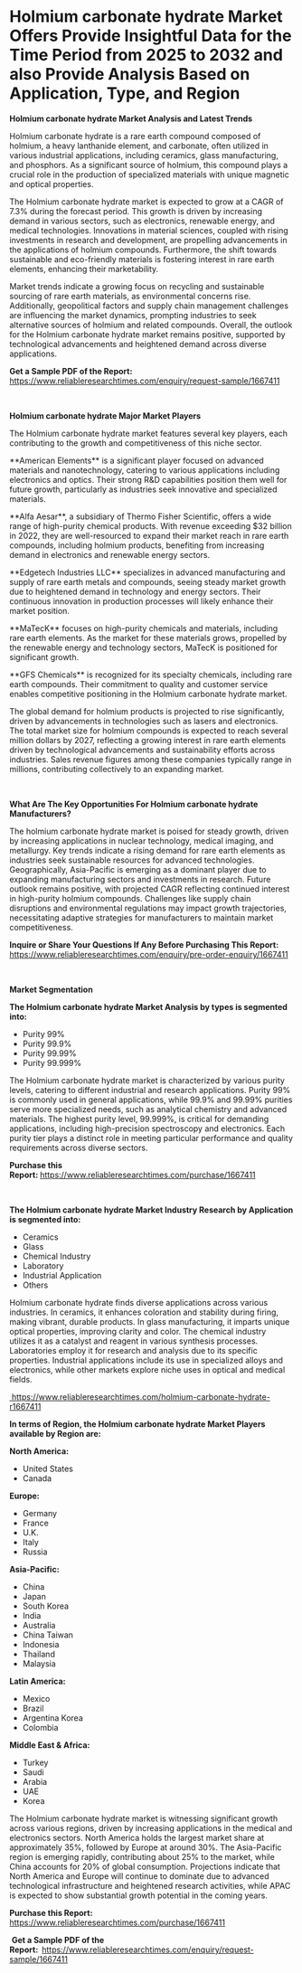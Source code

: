 <p><h1>Holmium carbonate hydrate Market Offers Provide Insightful Data for the Time Period from 2025 to 2032 and also Provide Analysis Based on Application, Type, and Region</h1></p><p><strong>Holmium carbonate hydrate Market Analysis and Latest Trends</strong></p>
<p><p>Holmium carbonate hydrate is a rare earth compound composed of holmium, a heavy lanthanide element, and carbonate, often utilized in various industrial applications, including ceramics, glass manufacturing, and phosphors. As a significant source of holmium, this compound plays a crucial role in the production of specialized materials with unique magnetic and optical properties.</p><p>The Holmium carbonate hydrate market is expected to grow at a CAGR of 7.3% during the forecast period. This growth is driven by increasing demand in various sectors, such as electronics, renewable energy, and medical technologies. Innovations in material sciences, coupled with rising investments in research and development, are propelling advancements in the applications of holmium compounds. Furthermore, the shift towards sustainable and eco-friendly materials is fostering interest in rare earth elements, enhancing their marketability.</p><p>Market trends indicate a growing focus on recycling and sustainable sourcing of rare earth materials, as environmental concerns rise. Additionally, geopolitical factors and supply chain management challenges are influencing the market dynamics, prompting industries to seek alternative sources of holmium and related compounds. Overall, the outlook for the Holmium carbonate hydrate market remains positive, supported by technological advancements and heightened demand across diverse applications.</p></p>
<p><strong>Get a Sample PDF of the Report:&nbsp;</strong> <a href="https://www.reliableresearchtimes.com/enquiry/request-sample/1667411?utm_campaign=3197&utm_medium=2&utm_source=Github&utm_content=ia&utm_term=18042025&utm_id=holmium-carbonate-hydrate">https://www.reliableresearchtimes.com/enquiry/request-sample/1667411</a></p>
<p>&nbsp;</p>
<p><strong>Holmium carbonate hydrate Major Market Players</strong></p>
<p><p>The Holmium carbonate hydrate market features several key players, each contributing to the growth and competitiveness of this niche sector. </p><p>**American Elements** is a significant player focused on advanced materials and nanotechnology, catering to various applications including electronics and optics. Their strong R&D capabilities position them well for future growth, particularly as industries seek innovative and specialized materials.</p><p>**Alfa Aesar**, a subsidiary of Thermo Fisher Scientific, offers a wide range of high-purity chemical products. With revenue exceeding $32 billion in 2022, they are well-resourced to expand their market reach in rare earth compounds, including holmium products, benefiting from increasing demand in electronics and renewable energy sectors.</p><p>**Edgetech Industries LLC** specializes in advanced manufacturing and supply of rare earth metals and compounds, seeing steady market growth due to heightened demand in technology and energy sectors. Their continuous innovation in production processes will likely enhance their market position.</p><p>**MaTecK** focuses on high-purity chemicals and materials, including rare earth elements. As the market for these materials grows, propelled by the renewable energy and technology sectors, MaTecK is positioned for significant growth.</p><p>**GFS Chemicals** is recognized for its specialty chemicals, including rare earth compounds. Their commitment to quality and customer service enables competitive positioning in the Holmium carbonate hydrate market.</p><p>The global demand for holmium products is projected to rise significantly, driven by advancements in technologies such as lasers and electronics. The total market size for holmium compounds is expected to reach several million dollars by 2027, reflecting a growing interest in rare earth elements driven by technological advancements and sustainability efforts across industries. Sales revenue figures among these companies typically range in millions, contributing collectively to an expanding market.</p></p>
<p>&nbsp;</p>
<p><strong>What Are The Key Opportunities For Holmium carbonate hydrate Manufacturers?</strong></p>
<p><p>The holmium carbonate hydrate market is poised for steady growth, driven by increasing applications in nuclear technology, medical imaging, and metallurgy. Key trends indicate a rising demand for rare earth elements as industries seek sustainable resources for advanced technologies. Geographically, Asia-Pacific is emerging as a dominant player due to expanding manufacturing sectors and investments in research. Future outlook remains positive, with projected CAGR reflecting continued interest in high-purity holmium compounds. Challenges like supply chain disruptions and environmental regulations may impact growth trajectories, necessitating adaptive strategies for manufacturers to maintain market competitiveness.</p></p>
<p><strong>Inquire or Share Your Questions If Any Before Purchasing This Report:</strong> <a href="https://www.reliableresearchtimes.com/enquiry/pre-order-enquiry/1667411?utm_campaign=3197&utm_medium=2&utm_source=Github&utm_content=ia&utm_term=18042025&utm_id=holmium-carbonate-hydrate">https://www.reliableresearchtimes.com/enquiry/pre-order-enquiry/1667411</a></p>
<p>&nbsp;</p>
<p><strong>Market Segmentation</strong></p>
<p><strong>The Holmium carbonate hydrate Market Analysis by types is segmented into:</strong></p>
<p><ul><li>Purity 99%</li><li>Purity 99.9%</li><li>Purity 99.99%</li><li>Purity 99.999%</li></ul></p>
<p><p>The Holmium carbonate hydrate market is characterized by various purity levels, catering to different industrial and research applications. Purity 99% is commonly used in general applications, while 99.9% and 99.99% purities serve more specialized needs, such as analytical chemistry and advanced materials. The highest purity level, 99.999%, is critical for demanding applications, including high-precision spectroscopy and electronics. Each purity tier plays a distinct role in meeting particular performance and quality requirements across diverse sectors.</p></p>
<p><strong>Purchase this Report:&nbsp;</strong><a href="https://www.reliableresearchtimes.com/purchase/1667411?utm_campaign=3197&utm_medium=2&utm_source=Github&utm_content=ia&utm_term=18042025&utm_id=holmium-carbonate-hydrate">https://www.reliableresearchtimes.com/purchase/1667411</a></p>
<p>&nbsp;</p>
<p><strong>The Holmium carbonate hydrate Market Industry Research by Application is segmented into:</strong></p>
<p><ul><li>Ceramics</li><li>Glass</li><li>Chemical Industry</li><li>Laboratory</li><li>Industrial Application</li><li>Others</li></ul></p>
<p><p>Holmium carbonate hydrate finds diverse applications across various industries. In ceramics, it enhances coloration and stability during firing, making vibrant, durable products. In glass manufacturing, it imparts unique optical properties, improving clarity and color. The chemical industry utilizes it as a catalyst and reagent in various synthesis processes. Laboratories employ it for research and analysis due to its specific properties. Industrial applications include its use in specialized alloys and electronics, while other markets explore niche uses in optical and medical fields.</p></p>
<p><a href="https://www.reliableresearchtimes.com/holmium-carbonate-hydrate-r1667411?utm_campaign=3197&utm_medium=2&utm_source=Github&utm_content=ia&utm_term=18042025&utm_id=holmium-carbonate-hydrate">&nbsp;https://www.reliableresearchtimes.com/holmium-carbonate-hydrate-r1667411</a></p>
<p><strong>In terms of Region, the Holmium carbonate hydrate Market Players available by Region are:</strong></p>
<p>
    <p> <strong> North America: </strong>
        <ul>
            <li>United States</li>
            <li>Canada</li>
        </ul>
        </p> 
    <p> <strong> Europe: </strong>
        <ul>
            <li>Germany</li>
            <li>France</li>
            <li>U.K.</li>
            <li>Italy</li>
            <li>Russia</li>
        </ul>
        </p> 
    <p> <strong> Asia-Pacific: </strong>
        <ul>
            <li>China</li>
            <li>Japan</li>
            <li>South Korea</li>
            <li>India</li>
            <li>Australia</li>
            <li>China Taiwan</li>
            <li>Indonesia</li>
            <li>Thailand</li>
            <li>Malaysia</li>
        </ul>
        </p> 
    <p> <strong> Latin America: </strong>
        <ul>
            <li>Mexico</li>
            <li>Brazil</li>
            <li>Argentina Korea</li>
            <li>Colombia</li>
        </ul>
        </p> 
    <p> <strong> Middle East & Africa: </strong>
        <ul>
            <li>Turkey</li>
            <li>Saudi</li>
            <li>Arabia</li>
            <li>UAE</li>
            <li>Korea</li>
        </ul>
    </p>
    </p>
<p><p>The Holmium carbonate hydrate market is witnessing significant growth across various regions, driven by increasing applications in the medical and electronics sectors. North America holds the largest market share at approximately 35%, followed by Europe at around 30%. The Asia-Pacific region is emerging rapidly, contributing about 25% to the market, while China accounts for 20% of global consumption. Projections indicate that North America and Europe will continue to dominate due to advanced technological infrastructure and heightened research activities, while APAC is expected to show substantial growth potential in the coming years.</p></p>
<p><strong>Purchase this Report: </strong><a href="https://www.reliableresearchtimes.com/purchase/1667411?utm_campaign=3197&utm_medium=2&utm_source=Github&utm_content=ia&utm_term=18042025&utm_id=holmium-carbonate-hydrate">https://www.reliableresearchtimes.com/purchase/1667411</a></p>
<p>&nbsp;<strong>Get a Sample PDF of the Report:&nbsp;&nbsp;</strong><a href="https://www.reliableresearchtimes.com/enquiry/request-sample/1667411?utm_campaign=3197&utm_medium=2&utm_source=Github&utm_content=ia&utm_term=18042025&utm_id=holmium-carbonate-hydrate">https://www.reliableresearchtimes.com/enquiry/request-sample/1667411</a></p>
<p><strong></strong></p>
<p><p></p><p></p><p></p></p>